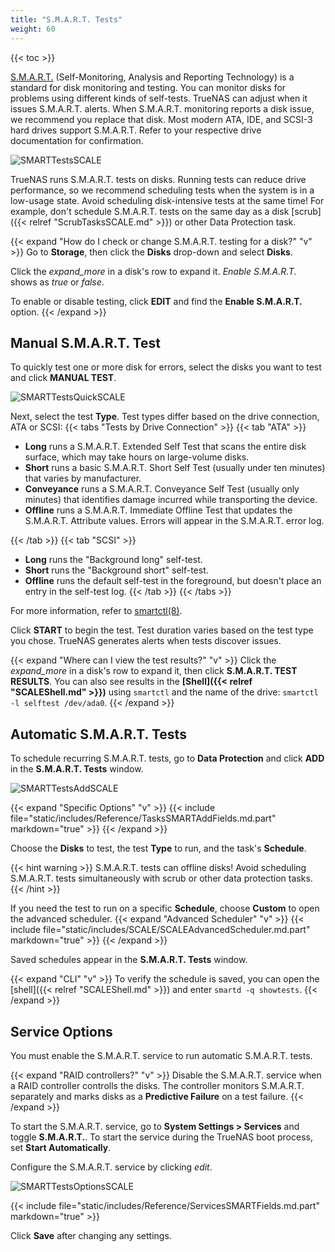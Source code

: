 ```yaml
---
title: "S.M.A.R.T. Tests"
weight: 60
---
```


{{< toc >}}

[S.M.A.R.T.](https://en.wikipedia.org/wiki/S.M.A.R.T.) (Self-Monitoring, Analysis and Reporting Technology) is a standard for disk monitoring and testing.
You can monitor disks for problems using different kinds of self-tests.
TrueNAS can adjust when it issues S.M.A.R.T. alerts.
When S.M.A.R.T. monitoring reports a disk issue, we recommend you replace that disk.
Most modern ATA, IDE, and SCSI-3 hard drives support S.M.A.R.T.
Refer to your respective drive documentation for confirmation.

![SMARTTestsSCALE](/images/SCALE/SMARTTestsSCALE.png "S.M.A.R.T. Tests")

TrueNAS runs S.M.A.R.T. tests on disks.
Running tests can reduce drive performance, so we recommend scheduling tests when the system is in a low-usage state.
Avoid scheduling disk-intensive tests at the same time!
For example, don't schedule S.M.A.R.T. tests on the same day as a disk [scrub]({{< relref "ScrubTasksSCALE.md" >}}) or other Data Protection task.

{{< expand "How do I check or change S.M.A.R.T. testing for a disk?" "v" >}}
Go to **Storage**, then click the **Disks** drop-down and select **Disks**.

Click the <i class="material-icons" aria-hidden="true">expand_more</i> in a disk's row to expand it.
*Enable S.M.A.R.T.* shows as *true* or *false*.

To enable or disable testing, click **EDIT** and find the **Enable S.M.A.R.T.** option.
{{< /expand >}}

## Manual S.M.A.R.T. Test

To quickly test one or more disk for errors, select the disks you want to test and click **MANUAL TEST**.

![SMARTTestsQuickSCALE](/images/SCALE/SMARTTestsQuickSCALE.png "Manual Test Options")

Next, select the test **Type**.
Test types differ based on the drive connection, ATA or SCSI:
{{< tabs "Tests by Drive Connection" >}}
{{< tab "ATA" >}}
* **Long** runs a S.M.A.R.T. Extended Self Test that scans the entire disk surface, which may take hours on large-volume disks.
* **Short** runs a basic S.M.A.R.T. Short Self Test (usually under ten minutes) that varies by manufacturer.
* **Conveyance** runs a S.M.A.R.T. Conveyance Self Test (usually only minutes) that identifies damage incurred while transporting the device.
* **Offline** runs a S.M.A.R.T. Immediate Offline Test that updates the S.M.A.R.T. Attribute values. Errors will appear in the S.M.A.R.T. error log.

{{< /tab >}}
{{< tab "SCSI" >}}
* **Long** runs the "Background long" self-test.
* **Short** runs the "Background short" self-test.
* **Offline** runs the default self-test in the foreground, but doesn't place an entry in the self-test log.
{{< /tab >}}
{{< /tabs >}}

For more information, refer to [smartctl(8)](https://www.smartmontools.org/browser/trunk/smartmontools/smartctl.8.in).

Click **START** to begin the test.
Test duration varies based on the test type you chose.
TrueNAS generates alerts when tests discover issues.

{{< expand "Where can I view the test results?" "v" >}}
Click the <i class="material-icons" aria-hidden="true">expand_more</i> in a disk's row to expand it, then click **S.M.A.R.T. TEST RESULTS**.
You can also see results in the **[Shell]({{< relref "SCALEShell.md" >}})** using `smartctl` and the name of the drive: `smartctl -l selftest /dev/ada0`.
{{< /expand >}}

## Automatic S.M.A.R.T. Tests

To schedule recurring S.M.A.R.T. tests, go to **Data Protection** and click **ADD** in the **S.M.A.R.T. Tests** window.

![SMARTTestsAddSCALE](/images/SCALE/SMARTTestsAddSCALE.png "Add recurring S.M.A.R.T. test")

{{< expand "Specific Options" "v" >}}
{{< include file="static/includes/Reference/TasksSMARTAddFields.md.part" markdown="true" >}}
{{< /expand >}}

Choose the **Disks** to test, the test **Type** to run, and the task's **Schedule**.

{{< hint warning >}}
S.M.A.R.T. tests can offline disks! Avoid scheduling S.M.A.R.T. tests simultaneously with scrub or other data protection tasks.
{{< /hint >}}

If you need the test to run on a specific **Schedule**, choose **Custom** to open the advanced scheduler.
{{< expand "Advanced Scheduler" "v" >}}
{{< include file="static/includes/SCALE/SCALEAdvancedScheduler.md.part" markdown="true" >}}
{{< /expand >}}

Saved schedules appear in the **S.M.A.R.T. Tests** window.

{{< expand "CLI" "v" >}}
To verify the schedule is saved, you can open the [shell]({{< relref "SCALEShell.md" >}}) and enter `smartd -q showtests`.
{{< /expand >}}

## Service Options

You must enable the S.M.A.R.T. service to run automatic S.M.A.R.T. tests.

{{< expand "RAID controllers?" "v" >}}
Disable the S.M.A.R.T. service when a RAID controller controlls the disks.
The controller monitors S.M.A.R.T. separately and marks disks as a **Predictive Failure** on a test failure.
{{< /expand >}}

To start the S.M.A.R.T. service, go to **System Settings > Services** and toggle **S.M.A.R.T.**.
To start the service during the TrueNAS boot process, set **Start Automatically**.

Configure the S.M.A.R.T. service by clicking <i class="material-icons" aria-hidden="true" title="Configure">edit</i>.

![SMARTTestsOptionsSCALE](/images/SCALE/SMARTTestsOptionsSCALE.png "Services SMART Options")

{{< include file="static/includes/Reference/ServicesSMARTFields.md.part" markdown="true" >}}

Click **Save** after changing any settings.